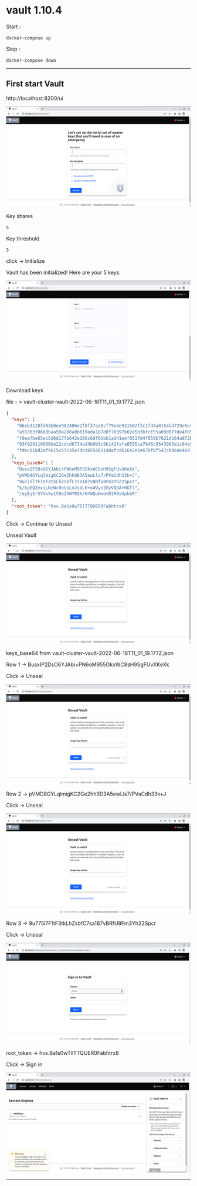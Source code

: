 # vault 1.10.4

Start : 
```
docker-compose up
```
Stop :
```
docker-compose down
```

---

## First start Vault

http://localhost:8200/ui

![img data](/images/vault_1.png?raw=true "img Data title")

Key shares
```
5
```
Key threshold
```
3
```

click -> Initialize

Vault has been initialized! Here are your 5 keys.

![img data](/images/vault_2.png?raw=true "img Data title")

Download keys

file - > vault-cluster-vault-2022-06-18T11_01_19.177Z.json
```json
{
  "keys": [
    "06eb3120fd83b0ee982406e2f8f37aa0cf79e4e931582f2c1fd4a0154bd729e5e4",
    "a55303f0660baa59a280a0b619eda187d0f70397b02e5b3bfcf55a09d877de4f89",
    "f6eefbe65ec5d6d177b642e166c6df0bbb1ad41eef0517d4f059b7621db64a972b",
    "93f929110666be22cdcd6734a14b0b9c9b142fafa8595ca7646c9543903e1c64e5",
    "fdec818d2af9615c57c35e7da3655661148afcd61642e1e676f0f547cb06a646d1"
  ],
  "keys_base64": [
    "BusxIP2DsO6YJAbi+PN6oM955OkxWC8sH9SgFUvXKeXk",
    "pVMD8GYLqlmigKC2Ge2hh9D3A5ewLls7/PVaCdh33k+J",
    "9u775l7F1tF3tkLhZsbfC7sa1B7vBRfU8Fm3Yh22Spcr",
    "k/kpEQZmviLNzWc0oUsLnJsUL6+oWVynZGyVQ5A+HGTl",
    "/eyBjSr5YVxXw159o2VWYRSK/NYWQuHmdvD1R8sGpkbR"
  ],
  "root_token": "hvs.Ba1s0wTIlTTQUER0Fabhtrx8"
}
```
Click -> Continue to Unseal

Unseal Vault

![img data](/images/vault_3.png?raw=true "img Data title")

keys_base64 from vault-cluster-vault-2022-06-18T11_01_19.177Z.json

Row 1 -> BusxIP2DsO6YJAbi+PN6oM955OkxWC8sH9SgFUvXKeXk

Click -> Unseal

![img data](/images/vault_4.png?raw=true "img Data title")

Row 2 -> pVMD8GYLqlmigKC2Ge2hh9D3A5ewLls7/PVaCdh33k+J

Click -> Unseal

![img data](/images/vault_5.png?raw=true "img Data title")

Row 3 -> 9u775l7F1tF3tkLhZsbfC7sa1B7vBRfU8Fm3Yh22Spcr

Click -> Unseal

![img data](/images/vault_6.png?raw=true "img Data title")

root_token -> hvs.Ba1s0wTIlTTQUER0Fabhtrx8

Click -> Sign in

![img data](/images/vault_7.png?raw=true "img Data title")

---
